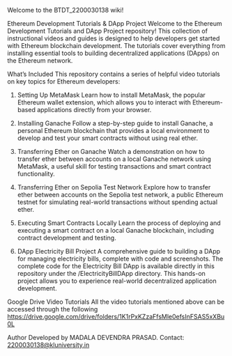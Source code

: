 Welcome to the BTDT_2200030138 wiki!

Ethereum Development Tutorials & DApp Project
Welcome to the Ethereum Development Tutorials and DApp Project repository! This collection of instructional videos and guides is designed to help developers get started with Ethereum blockchain development. The tutorials cover everything from installing essential tools to building decentralized applications (DApps) on the Ethereum network.

What’s Included
This repository contains a series of helpful video tutorials on key topics for Ethereum developers:

1. Setting Up MetaMask
Learn how to install MetaMask, the popular Ethereum wallet extension, which allows you to interact with Ethereum-based applications directly from your browser.

2. Installing Ganache
Follow a step-by-step guide to install Ganache, a personal Ethereum blockchain that provides a local environment to develop and test your smart contracts without using real ether.

3. Transferring Ether on Ganache
Watch a demonstration on how to transfer ether between accounts on a local Ganache network using MetaMask, a useful skill for testing transactions and smart contract functionality.

4. Transferring Ether on Sepolia Test Network
Explore how to transfer ether between accounts on the Sepolia test network, a public Ethereum testnet for simulating real-world transactions without spending actual ether.

5. Executing Smart Contracts Locally
Learn the process of deploying and executing a smart contract on a local Ganache blockchain, including contract development and testing.

6. DApp Electricity Bill Project
A comprehensive guide to building a DApp for managing electricity bills, complete with code and screenshots. The complete code for the Electricity Bill DApp is available directly in this repository under the /ElectricityBillDApp directory. This hands-on project allows you to experience real-world decentralized application development.

Google Drive Video Tutorials
All the video tutorials mentioned above can be accessed through the following https://drive.google.com/drive/folders/1K1rPxKZzaFfsMle0efsInFSAS5xXBu0L


Author
Developed by MADALA DEVENDRA PRASAD.
Contact: 2200030138@kluniversity.in
